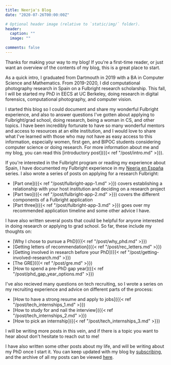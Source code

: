 ```yaml
---
title: Neerja's Blog
date: "2020-07-26T00:00:00Z"

# Optional header image (relative to `static/img/` folder).
header:
  caption: ""
  image: ""

comments: false
---
```


Thanks for making your way to my blog! If you're a first-time reader, or just want an overview of the contents of my blog, this is a great place to start.

As a quick intro, I graduated from Dartmouth in 2019 with a BA in Computer Science and Mathematics. From 2019-2020, I did computational photography research in Spain on a Fulbright research scholarship. This fall, I will be started my PhD in EECS at UC Berkeley, doing research in digital forensics, computational photography, and computer vision. 

I started this blog so I could document and share my wonderful Fulbright experience, and also to answer questions I've gotten about applying to Fulbright/grad school, doing research, being a woman in CS, and other topics.  I have been incredibly fortunate to have so many wonderful mentors and access to resources at an elite institution, and I would love to share what I've learned with those who may not have as easy access to this information, especially women, first gen, and BIPOC students considering computer science or doing research. For more information about me and my blog, you can read this [introductory post]({{< ref "/post/intro.md" >}}).

If you're interested in the Fulbright program or reading my experience about Spain, I have documented my Fulbright experience in my [Neerja en España](https://neerja.me/tag/fulbright/) series. I also wrote a series of posts on applying for a research Fulbright: 
* [Part one]({{< ref "/post/fulbright-app-1.md" >}}) covers establishing a relationship with your host institution and deciding on a research project
* [Part two]({{< ref "/post/fulbright-app-2.md" >}}) covers the different components of a Fulbright application
* [Part three]({{< ref "/post/fulbright-app-3.md" >}}) goes over my recommended application timeline and some other advice I have.

I have also written several posts that could be helpful for anyone interested in doing research or applying to grad school. So far, these include my thoughts on:
* [Why I chose to pursue a PhD]({{< ref "/post/why_phd.md" >}})
* [Getting letters of recommendation]({{< ref "/post/rec_letters.md" >}})
* [Getting involved in research before your PhD]({{< ref "/post/getting-involved-research.md" >}})
* [The GRE]({{< ref "/post/gre.md" >}})
* [How to spend a pre-PhD gap year]({{< ref "/post/phd_gap_year_options.md" >}})

I've also recieved many questions on tech recruiting, so I wrote a series on my recruiting experience and advice on different parts of the process:
* [How to have a strong resume and apply to jobs]({{< ref "/post/tech_internships_1.md" >}})
* [How to study for and nail the interview]({{< ref "/post/tech_internships_2.md" >}})
* [How to pick an internship]({{< ref "/post/tech_internships_3.md" >}})

I will be writing more posts in this vein, and if there is a topic you want to hear about don't hesitate to reach out to me!

I have also written some other posts about my life, and will be writing about my PhD once I start it. You can keep updated with my blog by [subscribing](https://neerja.me/blog), and the archive of all my posts can be viewed [here](https://neerja.me/post).
